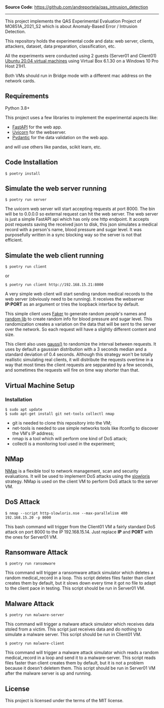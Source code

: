 **Source Code**: <a href="https://github.com/andreportela/qas_intrusion_detection" target="_blank">https://github.com/andreportela/qas_intrusion_detection</a>

---

This project implements the QAS Experimental Evaluation Project of MO851A_2021_S2 which is about Anomaly-Based Error / Intrusion Detection.

This repository holds the experimental code and data: web server, clients, attackers, dataset, data preparation, classification, etc.

All the experiments were conducted using 2 guests (Server01 and Client01) <a href="https://www.osboxes.org/ubuntu/#ubuntu-20-04-vbox" class="external-link" target="_blank">Ubuntu 20.04 virtual machines</a> using Virtual Box 6.1.30 on a Windows 10 Pro Host 21H1.

Both VMs should run in Bridge mode with a different mac address on the network cards.

## Requirements

Python 3.8+

This project uses a few libraries to implement the experimental aspects like:
* <a href="https://fastapi.tiangolo.com/" class="external-link" target="_blank">FastAPI</a> for the web app.
* <a href="https://www.uvicorn.org/" class="external-link" target="_blank">Uvicorn</a> for the webserver.
* <a href="https://pydantic-docs.helpmanual.io/" class="external-link" target="_blank">Pydantic</a> for the data validation on the web app.

and will use others like pandas, scikit learn, etc.

## Code Installation

```console
$ poetry install
```

## Simulate the web server running

```console
$ poetry run server
```
The uvicorn web server will start accepting requests at port 8000. The bin will be to 0.0.0.0 so external request can hit the web server.
The web server is just a simple FastAPI api which has only one http endpoint. It accepts post requests saving the received json to disk, this json simulates a medical record with a person's name, blood pressure and sugar level. It was purposefully written in a sync blocking way so the server is not that efficient.

## Simulate the web client running

```console
$ poetry run client
```
or 
```console
$ poetry run client http://192.168.15.21:8000
```
A very simple web client will start sending random medical records to the web server (obviously need to be running). It receives the webserver **IP:PORT** as an argument or tries the loopback interface by default.

This simple client uses <a href="https://github.com/joke2k/faker" class="external-link" target="_blank">Faker</a> to generate random people's names and <a href="https://docs.python.org/3.8/library/random.html" target="_blank">random lib</a> to create random info for blood pressure and sugar level. This randomization creates a variation on the data that will be sent to the server over the network. So each request will have a slightly different content and size.

This client also uses <a href="https://docs.python.org/3.8/library/random.html#random.gauss" target="_blank">gauss()</a> to randomize the interval between requests. It uses by default a gaussian distribution with a 3 seconds median and a standard deviation of 0.4 seconds. Although this strategy won't be totally reallistic simulating real clients, it will distribute the requests overtime in a way that most times the client requests are sepparated by a few seconds, and sometimes the requests will fire on time way shorter than that.

## Virtual Machine Setup

### Installation
```console
$ sudo apt update
$ sudo apt-get install git net-tools collectl nmap
```
- git is needed to clone this repository into the VM;
- net-tools is needed to use simple networks tools like ifconfig to discover the VM's IP address;
- nmap is a tool which will perform one kind of DoS attack;
- collectl is a monitoring tool used in the experiment;

## NMap

<a href="https://nmap.org/"  target="_blank">NMap</a> is a flexible tool to network management, scan and security evaluations. It will be used to implement DoS attacks using the <a href= "https://nmap.org/nsedoc/scripts/http-slowloris.html" target="_blank">slowloris</a> strategy. NMap is used on the client VM to perform DoS attack to the server VM.

## DoS Attack
```console
$ nmap --script http-slowloris.nse --max-parallelism 400  192.168.15.20 -p 8000
```
This bash command will trigger from the Client01 VM a fairly standard DoS attack on port 8000 to the IP 192.168.15.14. Just replace **IP** and **PORT** with the ones for Server01 VM.

## Ransomware Attack
```console
$ poetry run ransomware
```
This command will trigger a ransomware attack simulator which deletes a random medical_record in a loop. This script deletes files faster than client creates them by default, but it slows down every time it got no file to adapt to the client pace in testing. This script should be run in Server01 VM.

## Malware Attack
```console
$ poetry run malware-server
```
This command will trigger a malware attack simulator which receives data stoled from a victim. This script just receives data and do nothing to simulate a malware server. This script should be run in Client01 VM.

```console
$ poetry run malware-client
```
This command will trigger a malware attack simulator which reads a random medical_record in a loop and send it to a malware-server. This script reads files faster than client creates them by default, but it is not a problem because it doesn't deletem them. This script should be run in Server01 VM after the malware server is up and running.
## License

This project is licensed under the terms of the MIT license.
